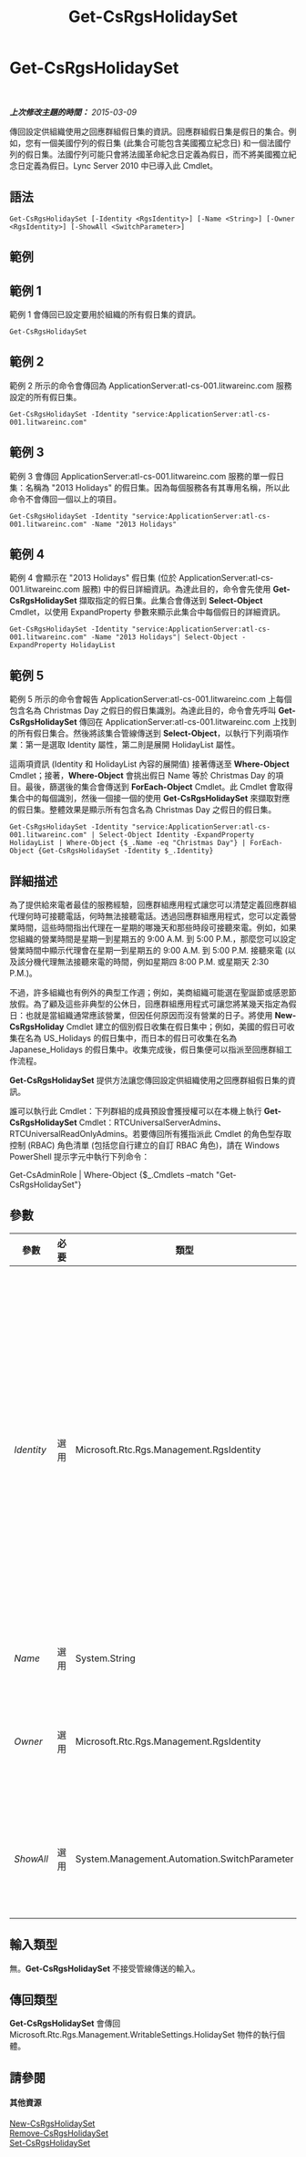 ﻿---
title: Get-CsRgsHolidaySet
TOCTitle: Get-CsRgsHolidaySet
ms:assetid: eef7c046-088f-4334-808a-9036470919b1
ms:mtpsurl: https://technet.microsoft.com/zh-tw/library/Gg412983(v=OCS.15)
ms:contentKeyID: 49292733
ms.date: 08/24/2015
mtps_version: v=OCS.15
ms.translationtype: HT
---

# Get-CsRgsHolidaySet

 

_**上次修改主題的時間：** 2015-03-09_

傳回設定供組織使用之回應群組假日集的資訊。回應群組假日集是假日的集合。例如，您有一個美國佇列的假日集 (此集合可能包含美國獨立紀念日) 和一個法國佇列的假日集。法國佇列可能只會將法國革命紀念日定義為假日，而不將美國獨立紀念日定義為假日。Lync Server 2010 中已導入此 Cmdlet。

## 語法

    Get-CsRgsHolidaySet [-Identity <RgsIdentity>] [-Name <String>] [-Owner <RgsIdentity>] [-ShowAll <SwitchParameter>]

## 範例

## 範例 1

範例 1 會傳回已設定要用於組織的所有假日集的資訊。

    Get-CsRgsHolidaySet

## 範例 2

範例 2 所示的命令會傳回為 ApplicationServer:atl-cs-001.litwareinc.com 服務設定的所有假日集。

    Get-CsRgsHolidaySet -Identity "service:ApplicationServer:atl-cs-001.litwareinc.com"

## 範例 3

範例 3 會傳回 ApplicationServer:atl-cs-001.litwareinc.com 服務的單一假日集：名稱為 "2013 Holidays" 的假日集。因為每個服務各有其專用名稱，所以此命令不會傳回一個以上的項目。

    Get-CsRgsHolidaySet -Identity "service:ApplicationServer:atl-cs-001.litwareinc.com" -Name "2013 Holidays"

## 範例 4

範例 4 會顯示在 "2013 Holidays" 假日集 (位於 ApplicationServer:atl-cs-001.litwareinc.com 服務) 中的假日詳細資訊。為達此目的，命令會先使用 **Get-CsRgsHolidaySet** 擷取指定的假日集。此集合會傳送到 **Select-Object** Cmdlet，以使用 ExpandProperty 參數來顯示此集合中每個假日的詳細資訊。

    Get-CsRgsHolidaySet -Identity "service:ApplicationServer:atl-cs-001.litwareinc.com" -Name "2013 Holidays"| Select-Object -ExpandProperty HolidayList

## 範例 5

範例 5 所示的命令會報告 ApplicationServer:atl-cs-001.litwareinc.com 上每個包含名為 Christmas Day 之假日的假日集識別。為達此目的，命令會先呼叫 **Get-CsRgsHolidaySet** 傳回在 ApplicationServer:atl-cs-001.litwareinc.com 上找到的所有假日集合。然後將該集合管線傳送到 **Select-Object**，以執行下列兩項作業：第一是選取 Identity 屬性，第二則是展開 HolidayList 屬性。

這兩項資訊 (Identity 和 HolidayList 內容的展開值) 接著傳送至 **Where-Object** Cmdlet；接著，**Where-Object** 會挑出假日 Name 等於 Christmas Day 的項目。最後，篩選後的集合會傳送到 **ForEach-Object** Cmdlet。此 Cmdlet 會取得集合中的每個識別，然後一個接一個的使用 **Get-CsRgsHolidaySet** 來擷取對應的假日集。整體效果是顯示所有包含名為 Christmas Day 之假日的假日集。

    Get-CsRgsHolidaySet -Identity "service:ApplicationServer:atl-cs-001.litwareinc.com" | Select-Object Identity -ExpandProperty HolidayList | Where-Object {$_.Name -eq "Christmas Day"} | ForEach-Object {Get-CsRgsHolidaySet -Identity $_.Identity}

## 詳細描述

為了提供給來電者最佳的服務經驗，回應群組應用程式讓您可以清楚定義回應群組代理何時可接聽電話，何時無法接聽電話。透過回應群組應用程式，您可以定義營業時間，這些時間指出代理在一星期的哪幾天和那些時段可接聽來電。例如，如果您組織的營業時間是星期一到星期五的 9:00 A.M. 到 5:00 P.M.，那麼您可以設定營業時間中顯示代理會在星期一到星期五的 9:00 A.M. 到 5:00 P.M. 接聽來電 (以及該分機代理無法接聽來電的時間，例如星期四 8:00 P.M. 或星期天 2:30 P.M.)。

不過，許多組織也有例外的典型工作週；例如，美商組織可能選在聖誕節或感恩節放假。為了顧及這些非典型的公休日，回應群組應用程式可讓您將某幾天指定為假日：也就是當組織通常應該營業，但因任何原因而沒有營業的日子。將使用 **New-CsRgsHoliday** Cmdlet 建立的個別假日收集在假日集中；例如，美國的假日可收集在名為 US\_Holidays 的假日集中，而日本的假日可收集在名為 Japanese\_Holidays 的假日集中。收集完成後，假日集便可以指派至回應群組工作流程。

**Get-CsRgsHolidaySet** 提供方法讓您傳回設定供組織使用之回應群組假日集的資訊。

誰可以執行此 Cmdlet：下列群組的成員預設會獲授權可以在本機上執行 **Get-CsRgsHolidaySet** Cmdlet：RTCUniversalServerAdmins、RTCUniversalReadOnlyAdmins。若要傳回所有獲指派此 Cmdlet 的角色型存取控制 (RBAC) 角色清單 (包括您自行建立的自訂 RBAC 角色)，請在 Windows PowerShell 提示字元中執行下列命令：

Get-CsAdminRole | Where-Object {$\_.Cmdlets –match "Get-CsRgsHolidaySet"}

## 參數


<table>
<colgroup>
<col style="width: 25%" />
<col style="width: 25%" />
<col style="width: 25%" />
<col style="width: 25%" />
</colgroup>
<thead>
<tr class="header">
<th>參數</th>
<th>必要</th>
<th>類型</th>
<th>說明</th>
</tr>
</thead>
<tbody>
<tr class="odd">
<td><p><em>Identity</em></p></td>
<td><p>選用</p></td>
<td><p>Microsoft.Rtc.Rgs.Management.RgsIdentity</p></td>
<td><p>表示在主控假日集之服務的 Identity，或是假日集的完整 Identity。如果您指定服務識別 (例如，service:ApplicationServer:atl-cs-001.litwareinc.com)，則會傳回該服務託管的所有假日集。如果您指定假日集的識別，則只會傳回指定的假日集。請注意，假日集的識別由服務識別組成，後面加上全域唯一識別碼 (GUID)；例如：service:ApplicationServer:atl-cs-001.litwareinc.com/1987d3c2-4544-489d-bbe3-59f79f530a83.</p>
<p>還有另一種方法可傳回單一假日集，就是指定服務識別，然後再包含後面加上假日集名稱的 Name 參數。這可讓您不必知道指派給該集的 GUID 為何，就能擷取特定的假日集。</p>
<p>呼叫時若未使用任何參數，<strong>Get-CsRgsHolidaySet</strong> 會傳回設定供組織使用的所有假日集。</p></td>
</tr>
<tr class="even">
<td><p><em>Name</em></p></td>
<td><p>選用</p></td>
<td><p>System.String</p></td>
<td><p>建立集時給予假日集的唯一名稱。</p></td>
</tr>
<tr class="odd">
<td><p><em>Owner</em></p></td>
<td><p>選用</p></td>
<td><p>Microsoft.Rtc.Rgs.Management.RgsIdentity</p></td>
<td><p>「擁有」假日集之集區的完整網域名稱。擁有者集區識別碼和假日集的集區識別碼通常一樣。然而，如果需要暫時移動假日集 (可能在災害復原程序中)，則集區識別碼將會變更。不過，擁有者識別碼會繼續指向原始集區。</p></td>
</tr>
<tr class="even">
<td><p><em>ShowAll</em></p></td>
<td><p>選用</p></td>
<td><p>System.Management.Automation.SwitchParameter</p></td>
<td><p>如有指定此參數，會顯示所有回應群組假日集，包括擁有者集區識別碼與集區識別碼不同的那些假日集。根據預設，Get-CsRgsHolidaySet 只會傳回擁有者集區識別碼與集區識別碼相同之假日集的資訊。</p></td>
</tr>
</tbody>
</table>


## 輸入類型

無。**Get-CsRgsHolidaySet** 不接受管線傳送的輸入。

## 傳回類型

**Get-CsRgsHolidaySet** 會傳回 Microsoft.Rtc.Rgs.Management.WritableSettings.HolidaySet 物件的執行個體。

## 請參閱

#### 其他資源

[New-CsRgsHolidaySet](new-csrgsholidayset.md)  
[Remove-CsRgsHolidaySet](remove-csrgsholidayset.md)  
[Set-CsRgsHolidaySet](set-csrgsholidayset.md)

